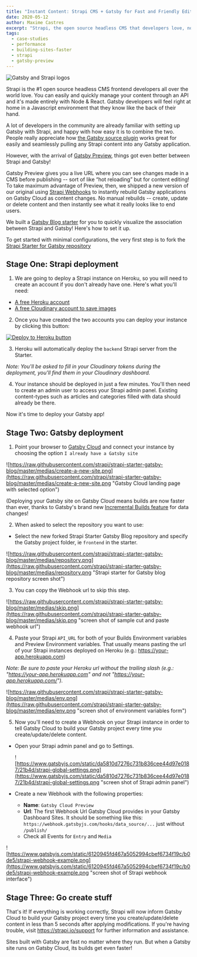 ```yaml
---
title: "Instant Content: Strapi CMS + Gatsby for Fast and Friendly Editing"
date: 2020-05-12
author: Maxime Castres
excerpt: "Strapi, the open source headless CMS that developers love, now has a new Gatsby source plugin to help developers and content creators gain velocity in two different ways. Gatsby Preview now seamlessly integrates with Strapi for full hot-loading visibility so you can edit your site fast. Then Gatsby Incremental Builds means getting your changes live faster than ever before -- ten seconds or less!"
tags:
  - case-studies
  - performance
  - building-sites-faster
  - strapi
  - gatsby-preview
---
```


![](./gatsby_strapi.jpg "Gatsby and Strapi logos")

Strapi is the #1 open source headless CMS frontend developers all over the world love. You can easily and quickly manage your content through an API and it's made entirely with Node & React. Gatsby developers will feel right at home in a Javascript environment that they know like the back of their hand.

A lot of developers in the community are already familiar with setting up Gatsby with Strapi, and happy with how easy it is to combine the two. People really appreciate how [the Gatsby source plugin](https://www.gatsbyjs.org/packages/gatsby-source-strapi/) works great for easily and seamlessly pulling any Strapi content into any Gatsby application.

However, with the arrival of [Gatsby Preview](<[https://www.gatsbyjs.com/preview/](https://www.gatsbyjs.com/preview/)>), things got even better between Strapi and Gatsby!

Gatsby Preview gives you a live URL where you can see changes made in a CMS before publishing -- sort of like “hot reloading” but for content editing! To take maximum advantage of Preview, then, we shipped a new version of our original using [Strapi Webhooks](https://strapi.io/blog/webhooks) to instantly rebuild Gatsby applications on Gatsby Cloud as content changes. No manual rebuilds -- create, update or delete content and then instantly see what it really looks like to end users.

We built a [Gatsby Blog starter](https://github.com/strapi/strapi-starter-gatsby-blog) for you to quickly visualize the association between Strapi and Gatsby! Here's how to set it up.

To get started with minimal configurations, the very first step is to fork the [Strapi Starter for Gatsby repository](https://github.com/strapi/strapi-starter-gatsby-blog)

## Stage One: Strapi deployment

1. We are going to deploy a Strapi instance on Heroku, so you will need to create an account if you don't already have one. Here's what you'll need:

- [A free Heroku account](https://signup.heroku.com/)
- [A free Cloudinary account to save images](https://cloudinary.com/users/register/free)

2. Once you have created the two accounts you can deploy your instance by clicking this button:

[![Deploy to Heroku button](https://www.herokucdn.com/deploy/button.svg)](https://heroku.com/deploy?template=https://github.com/strapi/strapi-starter-gatsby-blog "clickable button for deploying to Heroku")

3. Heroku will automatically deploy the `backend` Strapi server from the Starter.

_Note: You'll be asked to fill in your Cloudinary tokens during the deployment, you'll find them in your Cloudinary dashboard._

4. Your instance should be deployed in just a few minutes. You'll then need to create an admin user to access your Strapi admin panel. Existing content-types such as articles and categories filled with data should already be there.

Now it's time to deploy your Gatsby app!

## Stage Two: Gatsby deployment

1. Point your browser to [Gatsby Cloud](https://www.gatsbyjs.com/dashboard/sites/create) and connect your instance by choosing the option `I already have a Gatsby site`

![https://raw.githubusercontent.com/strapi/strapi-starter-gatsby-blog/master/medias/create-a-new-site.png](https://raw.githubusercontent.com/strapi/strapi-starter-gatsby-blog/master/medias/create-a-new-site.png "Gatsby Cloud landing page with selected option")

(Deploying your Gatsby site on Gatsby Cloud means builds are now faster than ever, thanks to Gatsby's brand new [Incremental Builds feature](https://www.gatsbyjs.org/blog/2020-04-22-announcing-incremental-builds/) for data changes!

2. When asked to select the repository you want to use:

- Select the new forked Strapi Starter Gatsby Blog repository and specify the Gatsby project folder, ie `frontend` in the starter.

![https://raw.githubusercontent.com/strapi/strapi-starter-gatsby-blog/master/medias/repository.png](https://raw.githubusercontent.com/strapi/strapi-starter-gatsby-blog/master/medias/repository.png "Strapi starter for Gatsby blog repository screen shot")

3. You can copy the Webhook url to skip this step.

![https://raw.githubusercontent.com/strapi/strapi-starter-gatsby-blog/master/medias/skip.png](https://raw.githubusercontent.com/strapi/strapi-starter-gatsby-blog/master/medias/skip.png "screen shot of sample cut and paste webhook url")

4. Paste your Strapi `API_URL` for both of your Builds Environment variables and Preview Environment variables. That usually means pasting the url of your Strapi instances deployed on Heroku (e.g.: https://your-app.herokuapp.com)

_Note: Be sure to paste your Heroku url without the trailing slash (e.g.: "https://your-app.herokuapp.com" and not "https://your-app.herokuapp.com/")._

![https://raw.githubusercontent.com/strapi/strapi-starter-gatsby-blog/master/medias/env.png](https://raw.githubusercontent.com/strapi/strapi-starter-gatsby-blog/master/medias/env.png "screen shot of environment variables form")

5. Now you'll need to create a Webhook on your Strapi instance in order to tell Gatsby Cloud to build your Gatsby project every time you create/update/delete content.

- Open your Strapi admin panel and go to Settings.

  ![https://www.gatsbyjs.com/static/da5810d7276c731b836cee44d97e0187/21b4d/strapi-global-settings.png](https://www.gatsbyjs.com/static/da5810d7276c731b836cee44d97e0187/21b4d/strapi-global-settings.png "screen shot of Strapi admin panel")

- Create a new Webhook with the following properties:
  - **Name**: `Gatsby Cloud Preview`
  - **Url**: The first Webhook Url Gatsby Cloud provides in your Gatsby Dashboard Sites. It should be something like this: `https://webhook.gatsbyjs.com/hooks/data_source/...` just without `/publish/`
  - Check all Events for `Entry` and `Media`

![https://www.gatsbyjs.com/static/6120945fd467a5052994cbef6734f19c/b0de5/strapi-webhook-example.png](https://www.gatsbyjs.com/static/6120945fd467a5052994cbef6734f19c/b0de5/strapi-webhook-example.png "screen shot of Strapi webhook interface")

## Stage Three: Go create stuff

That's it! If everything is working correctly, Strapi will now inform Gatsby Cloud to build your Gatsby project every time you create/update/delete content in less than 5 seconds after applying modifications. If you're having trouble, visit https://strapi.io/support for further information and assistance.

<CloudCallout>
  Sites built with Gatsby are fast no matter where they run. But when a Gatsby
  site runs on Gatsby Cloud, its builds get even faster!
</CloudCallout>
